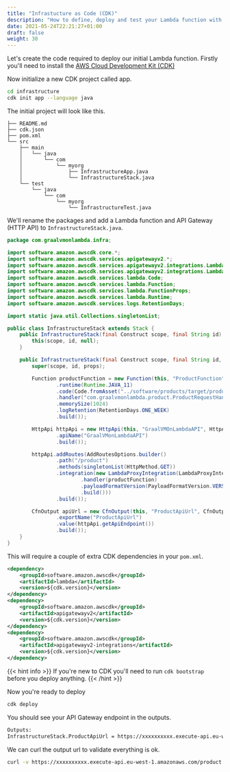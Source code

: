 ```yaml
---
title: "Infrastucture as Code (CDK)"
description: "How to define, deploy and test your Lambda function with CDK"
date: 2021-05-24T22:21:27+01:00
draft: false
weight: 30
---
```


Let's create the code required to deploy our initial Lambda function. Firstly you'll need to install the [AWS Cloud 
Development Kit (CDK)](https://docs.aws.amazon.com/cdk/latest/guide/work-with.html)

Now initialize a new CDK project called app.

```bash
cd infrastructure
cdk init app --language java
```

The initial project will look like this.

```
├── README.md
├── cdk.json
├── pom.xml
└── src
    ├── main
    │   └── java
    │       └── com
    │           └── myorg
    │               ├── InfrastructureApp.java
    │               └── InfrastructureStack.java
    └── test
        └── java
            └── com
                └── myorg
                    └── InfrastructureTest.java

```

We'll rename the packages and add a Lambda function and API Gateway (HTTP API) to `InfrastructureStack.java`.

```java
package com.graalvmonlambda.infra;

import software.amazon.awscdk.core.*;
import software.amazon.awscdk.services.apigatewayv2.*;
import software.amazon.awscdk.services.apigatewayv2.integrations.LambdaProxyIntegration;
import software.amazon.awscdk.services.apigatewayv2.integrations.LambdaProxyIntegrationProps;
import software.amazon.awscdk.services.lambda.Code;
import software.amazon.awscdk.services.lambda.Function;
import software.amazon.awscdk.services.lambda.FunctionProps;
import software.amazon.awscdk.services.lambda.Runtime;
import software.amazon.awscdk.services.logs.RetentionDays;

import static java.util.Collections.singletonList;

public class InfrastructureStack extends Stack {
    public InfrastructureStack(final Construct scope, final String id) {
        this(scope, id, null);
    }

    public InfrastructureStack(final Construct scope, final String id, final StackProps props) {
        super(scope, id, props);

        Function productFunction = new Function(this, "ProductFunction", FunctionProps.builder()
                .runtime(Runtime.JAVA_11)
                .code(Code.fromAsset("../software/products/target/product.jar"))
                .handler("com.graalvmonlambda.product.ProductRequestHandler")
                .memorySize(1024)
                .logRetention(RetentionDays.ONE_WEEK)
                .build());

        HttpApi httpApi = new HttpApi(this, "GraalVMOnLambdaAPI", HttpApiProps.builder()
                .apiName("GraalVMonLambdaAPI")
                .build());

        httpApi.addRoutes(AddRoutesOptions.builder()
                .path("/product")
                .methods(singletonList(HttpMethod.GET))
                .integration(new LambdaProxyIntegration(LambdaProxyIntegrationProps.builder()
                        .handler(productFunction)
                        .payloadFormatVersion(PayloadFormatVersion.VERSION_2_0)
                        .build()))
                .build());

        CfnOutput apiUrl = new CfnOutput(this, "ProductApiUrl", CfnOutputProps.builder()
                .exportName("ProductApiUrl")
                .value(httpApi.getApiEndpoint())
                .build());
    }
}

```

This will require a couple of extra CDK dependencies in your `pom.xml`.

```xml
<dependency>
    <groupId>software.amazon.awscdk</groupId>
    <artifactId>lambda</artifactId>
    <version>${cdk.version}</version>
</dependency>
<dependency>
    <groupId>software.amazon.awscdk</groupId>
    <artifactId>apigatewayv2</artifactId>
    <version>${cdk.version}</version>
</dependency>
<dependency>
    <groupId>software.amazon.awscdk</groupId>
    <artifactId>apigatewayv2-integrations</artifactId>
    <version>${cdk.version}</version>
</dependency>
```

{{< hint info >}}
If you're new to CDK you'll need to run `cdk bootstrap` before you deploy anything.
{{< /hint >}}

Now you're ready to deploy

```bash
cdk deploy
```

You should see your API Gateway endpoint in the outputs.

```bash
Outputs:
InfrastructureStack.ProductApiUrl = https://xxxxxxxxxx.execute-api.eu-west-1.amazonaws.com
```

We can curl the output url to validate everything is ok.

```bash
curl -v https://xxxxxxxxxx.execute-api.eu-west-1.amazonaws.com/product
```